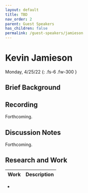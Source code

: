 ```yaml
---
layout: default
title: TBD
nav_order: 2
parent: Guest Speakers
has_children: false
permalink: /guest-speakers/jamieson
---
```


# Kevin Jamieson

Monday, 4/25/22
{: .fs-6 .fw-300 }


## Brief Background


## Recording
Forthcoming.

## Discussion Notes
Forthcoming.

## Research and Work

| Work | Description |
| --- | --- |








- 



